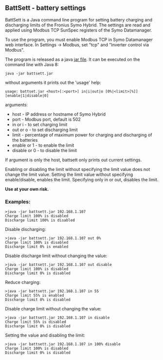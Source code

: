 ## BattSett - battery settings

BattSett is a Java command line program for setting battery charging and discharging limits of the Fronius Symo Hybrid. The settings are read and applied using Modbus TCP SunSpec registers of the Symo Datamanager.

To use the program, you must enable Modbus TCP in Symo Datamanager web interface. In Settings -> Modbus, set "tcp" and "Inverter control via Modbus".

The program is released as a java [jar file](https://github.com/jandrassy/battsett/releases/download/0.1/battsett.jar).
It can be executed on the command line with Java 8:

`java -jar battsett.jar`

without arguments it prints out the 'usage' help:

`usage: battset.jar <host>[:<port>] in|i|out|o [0%|<limit>[%]] [enable|1|disable|0]`

arguments:
* host - IP address or hostname of Symo Hybrid
* port - Modbus port, default is 502
* in or i - to set charging limit
* out or o - to set discharging limit
* limit - percentage of maximum power for charging and discharging of the batteries
* enable or 1 - to enable the limit
* disable or 0 - to disable the limit

If argument is only the host, battsett only prints out current settings.

Enabling or disabling the limit without specifying the limit value does not change the limit value. Setting the limit value without specifying enable/disable, enables the limit. Specifying only in or out, disables the limit.

**Use at your own risk.**

### Examples:
```
>java -jar battsett.jar 192.168.1.107
Charge limit 100% is disabled
Discharge limit 100% is disabled
```
Disable discharging:
```
>java -jar battsett.jar 192.168.1.107 out 0%
Charge limit 100% is disabled
Discharge limit 0% is enabled 
```
Disable discharge limit without changing the value:
```
>java -jar battsett.jar 192.168.1.107 out disable
Charge limit 100% is disabled
Discharge limit 0% is disabled
```
Reduce charging:
```
>java -jar battsett.jar 192.168.1.107 in 55
Charge limit 55% is enabled
Discharge limit 0% is disabled
```
Disable charge limit without changing the value:
```
>java -jar battsett.jar 192.168.1.107 in disable
Charge limit 55% is disabled
Discharge limit 0% is disabled
```
Setting the value and disabling the limit:
```
>java -jar battsett.jar 192.168.1.107 in 100% disable
Charge limit 100% is disabled
Discharge limit 0% is disabled
```